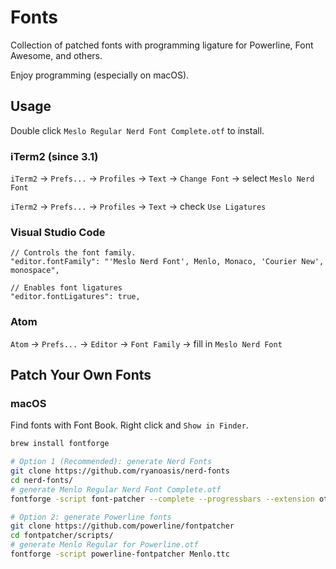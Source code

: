 # Fonts

Collection of patched fonts with programming ligature for Powerline, Font Awesome, and others.

Enjoy programming (especially on macOS).

## Usage

Double click `Meslo Regular Nerd Font Complete.otf` to install.

### iTerm2 (since 3.1)

`iTerm2` -> `Prefs...` -> `Profiles` -> `Text` -> `Change Font` -> select `Meslo Nerd Font`

`iTerm2` -> `Prefs...` -> `Profiles` -> `Text` -> check `Use Ligatures`

### Visual Studio Code

```
// Controls the font family.
"editor.fontFamily": "'Meslo Nerd Font', Menlo, Monaco, 'Courier New', monospace",

// Enables font ligatures
"editor.fontLigatures": true,
```

### Atom

`Atom` -> `Prefs...` -> `Editor` -> `Font Family` -> fill in `Meslo Nerd Font`

## Patch Your Own Fonts

### macOS

Find fonts with Font Book. Right click and `Show in Finder`.

```sh
brew install fontforge

# Option 1 (Recommended): generate Nerd Fonts
git clone https://github.com/ryanoasis/nerd-fonts
cd nerd-fonts/
# generate Menlo Regular Nerd Font Complete.otf
fontforge -script font-patcher --complete --progressbars --extension otf Menlo.ttc

# Option 2: generate Powerline fonts
git clone https://github.com/powerline/fontpatcher
cd fontpatcher/scripts/
# generate Menlo Regular for Powerline.otf
fontforge -script powerline-fontpatcher Menlo.ttc
```

